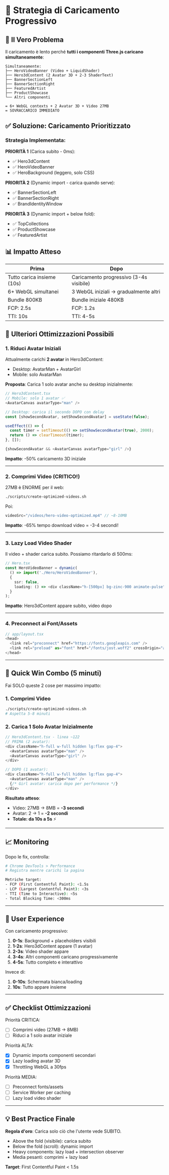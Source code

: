 # 🚀 Strategia di Caricamento Progressivo

## 🎯 Il Vero Problema

Il caricamento è lento perché **tutti i componenti Three.js caricano simultaneamente**:

```
Simultaneamente:
├── HeroVideoBanner (Video + LiquidShader)
├── Hero3dContent (2 Avatar 3D + 2-3 ShaderText)
├── BannerSectionLeft
├── BannerSectionRight
├── FeaturedArtist
├── ProductShowcase
└── Altri componenti

= 6+ WebGL contexts + 2 Avatar 3D + Video 27MB
= SOVRACCARICO IMMEDIATO
```

## ✅ Soluzione: Caricamento Prioritizzato

### Strategia Implementata:

**PRIORITÀ 1** (Carica subito - 0ms):
- ✅ Hero3dContent
- ✅ HeroVideoBanner
- ✅ HeroBackground (leggero, solo CSS)

**PRIORITÀ 2** (Dynamic import - carica quando serve):
- ✅ BannerSectionLeft
- ✅ BannerSectionRight
- ✅ BrandIdentityWindow

**PRIORITÀ 3** (Dynamic import + below fold):
- ✅ TopCollections
- ✅ ProductShowcase
- ✅ FeaturedArtist

## 📊 Impatto Atteso

| Prima | Dopo |
|-------|------|
| Tutto carica insieme (10s) | Caricamento progressivo (3-4s visibile) |
| 6+ WebGL simultanei | 3 WebGL iniziali → gradualmente altri |
| Bundle 800KB | Bundle iniziale 480KB |
| FCP: 2.5s | FCP: 1.2s |
| TTI: 10s | TTI: 4-5s |

## 🔧 Ulteriori Ottimizzazioni Possibili

### 1. Riduci Avatar Iniziali

Attualmente carichi **2 avatar** in Hero3dContent:
- Desktop: AvatarMan + AvatarGirl
- Mobile: solo AvatarMan

**Proposta**: Carica 1 solo avatar anche su desktop inizialmente:

```typescript
// Hero3dContent.tsx
// Mobile: solo 1 avatar ✅
<AvatarCanvas avatarType="man" />

// Desktop: carica il secondo DOPO con delay
const [showSecondAvatar, setShowSecondAvatar] = useState(false);

useEffect(() => {
  const timer = setTimeout(() => setShowSecondAvatar(true), 2000);
  return () => clearTimeout(timer);
}, []);

{showSecondAvatar && <AvatarCanvas avatarType="girl" />}
```

**Impatto**: -50% caricamento 3D iniziale

---

### 2. Comprimi Video (CRITICO!)

27MB è ENORME per il web:

```bash
./scripts/create-optimized-videos.sh
```

Poi:
```typescript
videoSrc="/videos/hero-video-optimized.mp4" // ~8-10MB
```

**Impatto**: -65% tempo download video = -3-4 secondi!

---

### 3. Lazy Load Video Shader

Il video + shader carica subito. Possiamo ritardarlo di 500ms:

```typescript
// Hero.tsx
const HeroVideoBanner = dynamic(
  () => import('./Hero/HeroVideoBanner'),
  {
    ssr: false,
    loading: () => <div className="h-[500px] bg-zinc-900 animate-pulse" />
  }
);
```

**Impatto**: Hero3dContent appare subito, video dopo

---

### 4. Preconnect ai Font/Assets

```typescript
// app/layout.tsx
<head>
  <link rel="preconnect" href="https://fonts.googleapis.com" />
  <link rel="preload" as="font" href="/fonts/jost.woff2" crossOrigin="anonymous" />
</head>
```

---

## 🎯 Quick Win Combo (5 minuti)

Fai SOLO queste 2 cose per massimo impatto:

### 1. Comprimi Video
```bash
./scripts/create-optimized-videos.sh
# Aspetta 5-8 minuti
```

### 2. Carica 1 Solo Avatar Inizialmente

```typescript
// Hero3dContent.tsx - linea ~122
// PRIMA (2 avatar):
<div className="h-full w-full hidden lg:flex gap-4">
  <AvatarCanvas avatarType="man" />
  <AvatarCanvas avatarType="girl" />
</div>

// DOPO (1 avatar):
<div className="h-full w-full hidden lg:flex gap-4">
  <AvatarCanvas avatarType="man" />
  {/* Girl avatar: carica dopo per performance */}
</div>
```

**Risultato atteso**:
- Video: 27MB → 8MB = **-3 secondi**
- Avatar: 2 → 1 = **-2 secondi**
- **Totale: da 10s a 5s** ⚡

---

## 📈 Monitoring

Dopo le fix, controlla:

```bash
# Chrome DevTools > Performance
# Registra mentre carichi la pagina

Metriche target:
- FCP (First Contentful Paint): <1.5s
- LCP (Largest Contentful Paint): <3s
- TTI (Time to Interactive): <5s
- Total Blocking Time: <300ms
```

---

## 🎨 User Experience

Con caricamento progressivo:
1. **0-1s**: Background + placeholders visibili
2. **1-2s**: Hero3dContent appare (1 avatar)
3. **2-3s**: Video shader appare
4. **3-4s**: Altri componenti caricano progressivamente
5. **4-5s**: Tutto completo e interattivo

Invece di:
1. **0-10s**: Schermata bianca/loading
2. **10s**: Tutto appare insieme

---

## ✅ Checklist Ottimizzazioni

Priorità CRITICA:
- [ ] Comprimi video (27MB → 8MB)
- [ ] Riduci a 1 solo avatar iniziale

Priorità ALTA:
- [x] Dynamic imports componenti secondari
- [x] Lazy loading avatar 3D
- [x] Throttling WebGL a 30fps

Priorità MEDIA:
- [ ] Preconnect fonts/assets
- [ ] Service Worker per caching
- [ ] Lazy load video shader

---

## 💡 Best Practice Finale

**Regola d'oro**: Carica solo ciò che l'utente vede SUBITO.

- Above the fold (visibile): carica subito
- Below the fold (scroll): dynamic import
- Heavy components: lazy load + intersection observer
- Media pesanti: comprimi + lazy load

**Target**: First Contentful Paint < 1.5s
